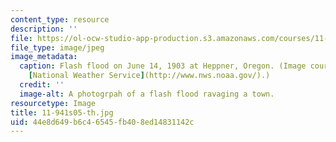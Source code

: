 ```yaml
---
content_type: resource
description: ''
file: https://ol-ocw-studio-app-production.s3.amazonaws.com/courses/11-941-disaster-vulnerability-and-resilience-spring-2005/44e8d649b6c46545fb408ed14831142c_11-941s05-th.jpg
file_type: image/jpeg
image_metadata:
  caption: Flash flood on June 14, 1903 at Heppner, Oregon. (Image courtesy of the
    [National Weather Service](http://www.nws.noaa.gov/).)
  credit: ''
  image-alt: A photogrpah of a flash flood ravaging a town.
resourcetype: Image
title: 11-941s05-th.jpg
uid: 44e8d649-b6c4-6545-fb40-8ed14831142c
---
```

